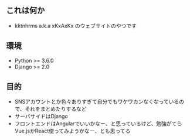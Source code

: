 ## これは何か
*  kktnhrms a.k.a xKxAxKx のウェブサイトのやつです

## 環境
* Python >= 3.6.0
* Django >= 2.0

## 目的
- SNSアカウントとか色々ありすぎて自分でもワケワカンなくなっているので、それをまとめたりするなど
- サーバサイドはDjango
- フロントエンドはAngularでいいかなー、と思っているけど、勉強がてらVue.jsかReact使ってみようかなー、とも思ってる
